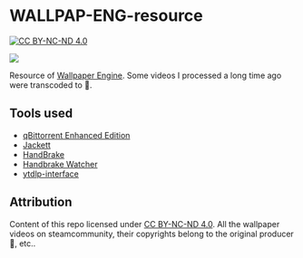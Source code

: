 # WALLPAP-ENG-resource

[![CC BY-NC-ND 4.0][cc-by-nc-nd-image]][cc-by-nc-nd]

[cc-by-nc-nd]: http://creativecommons.org/licenses/by-nc-nd/4.0/
[cc-by-nc-nd-image]: https://licensebuttons.net/l/by-nc-nd/4.0/88x31.png
[cc-by-nc-nd-shield]: https://img.shields.io/badge/License-CC%20BY--NC--ND%204.0-lightgrey.svg

![](https://img.shields.io/steam/collection-files/1865840540?style=flat-square&label=items)

Resource of [Wallpaper Engine](https://www.wallpaperengine.io/). Some videos I processed a long time ago were transcoded to 💩.

## Tools used

- [qBittorrent Enhanced Edition](https://github.com/c0re100/qBittorrent-Enhanced-Edition)
- [Jackett](https://github.com/Jackett/Jackett)
- [HandBrake](https://handbrake.fr)
- [Handbrake Watcher](https://github.com/shannah/handbrake-watcher)
- [ytdlp-interface](https://github.com/ErrorFlynn/ytdlp-interface)

## Attribution

Content of this repo licensed under [CC BY-NC-ND 4.0](https://creativecommons.org/licenses/by-nc-nd/4.0/). All the wallpaper videos on steamcommunity, their copyrights belong to the original producer 👮, etc..